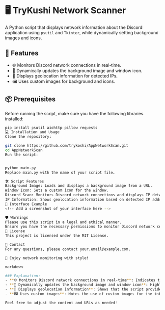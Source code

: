 # 🖥️ TryKushi Network Scanner

A Python script that displays network information about the Discord application using `psutil` and `Tkinter`, while dynamically setting background images and icons.

## 🚀 Features

- 🌐 Monitors Discord network connections in real-time.
- 🎨 Dynamically updates the background image and window icon.
- 📍 Displays geolocation information for detected IPs.
- 🖼️ Uses custom images for background and icons.

## 📦 Prerequisites

Before running the script, make sure you have the following libraries installed:

```bash
pip install psutil aiohttp pillow requests
💻 Installation and Usage
Clone the repository:

git clone https://github.com/trykoshi/AppNetworkScan.git 
cd AppNetworkScan
Run the script:


python main.py
Replace main.py with the name of your script file.

🛠️ Script Features
Background Image: Loads and displays a background image from a URL.
Window Icon: Sets a custom icon for the window.
Discord Scan: Monitors Discord network connections and displays IP details.
IP Information: Shows geolocation information based on detected IP addresses.
📄 Interface Example
<!-- Add a screenshot of your interface here -->

🛡️ Warnings
Please use this script in a legal and ethical manner.
Ensure you have the necessary permissions to monitor Discord network connections.
📜 License
This project is licensed under the MIT License.

📧 Contact
For any questions, please contact your.email@example.com.

🚀 Enjoy network monitoring with style!

markdown

### Explanation:
- **🌐 Monitors Discord network connections in real-time**: Indicates that the script monitors Discord connections in real-time.
- **🎨 Dynamically updates the background image and window icon**: Highlights the dynamic update feature for the background and icon.
- **📍 Displays geolocation information**: Shows that the script provides geolocation details for detected IPs.
- **🖼️ Uses custom images**: Notes the use of custom images for the interface.

Feel free to adjust the content and URLs as needed!

